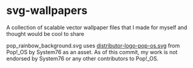 # svg-wallpapers
A collection of scalable vector wallpaper files that I made for myself and thought would be cool to share

pop_rainbow_background.svg uses [distributor-logo-pop-os.svg](https://github.com/pop-os/icon-theme/blob/6bf93473f4364651b298ea0ca12d44f2cf7c3325/src/bitmaps/logos/distributor-logo-pop-os.svg) from Pop!_OS by System76 as an asset. As of this commit, my work is not endorsed by System76 or any other contributors to Pop!_OS.
